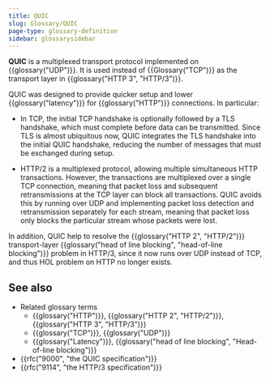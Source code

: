 ```yaml
---
title: QUIC
slug: Glossary/QUIC
page-type: glossary-definition
sidebar: glossarysidebar
---
```


**QUIC** is a multiplexed transport protocol implemented on {{glossary("UDP")}}. It is used instead of {{Glossary("TCP")}} as the transport layer in {{glossary("HTTP 3", "HTTP/3")}}.

QUIC was designed to provide quicker setup and lower {{glossary("latency")}} for {{glossary("HTTP")}} connections. In particular:

- In TCP, the initial TCP handshake is optionally followed by a TLS handshake, which must complete before data can be transmitted. Since TLS is almost ubiquitous now, QUIC integrates the TLS handshake into the initial QUIC handshake, reducing the number of messages that must be exchanged during setup.

- HTTP/2 is a multiplexed protocol, allowing multiple simultaneous HTTP transactions. However, the transactions are multiplexed over a single TCP connection, meaning that packet loss and subsequent retransmissions at the TCP layer can block all transactions. QUIC avoids this by running over UDP and implementing packet loss detection and retransmission separately for each stream, meaning that packet loss only blocks the particular stream whose packets were lost.

In addition, QUIC help to resolve the {{glossary("HTTP 2", "HTTP/2")}} transport-layer {{glossary("head of line blocking", "head-of-line blocking")}} problem in HTTP/3, since it now runs over UDP instead of TCP, and thus HOL problem on HTTP no longer exists.

## See also

- Related glossary terms
  - {{glossary("HTTP")}}, {{glossary("HTTP 2", "HTTP/2")}}, {{glossary("HTTP 3", "HTTP/3")}}
  - {{glossary("TCP")}}, {{glossary("UDP")}}
  - {{glossary("Latency")}}, {{glossary("head of line blocking", "Head-of-line blocking")}}
- {{rfc("9000", "the QUIC specification")}}
- {{rfc("9114", "the HTTP/3 specification")}}
